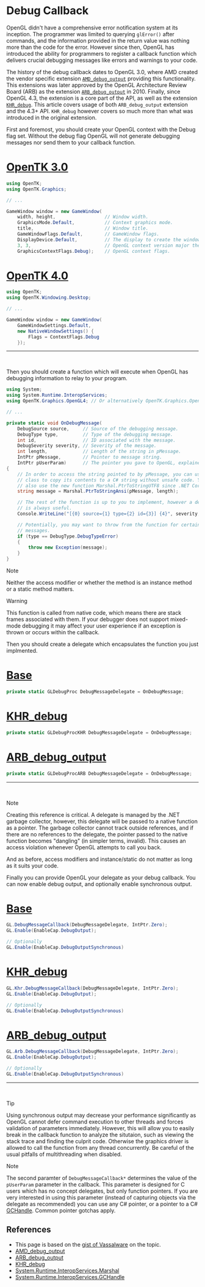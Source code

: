 Debug Callback
==============
OpenGL didn't have a comprehensive error notification system at its inception.
The programmer was limited to querying `glError()` after commands, and the
information provided in the return value was nothing more than the code for the
error. However since then, OpenGL has introduced the ability for programmers to
register a callback function which delivers crucial debugging messages like
errors and warnings to your code.

The history of the debug callback dates to OpenGL 3.0, where AMD created the
vendor specific extension [`AMD_debug_output`](https://registry.khronos.org/OpenGL/extensions/AMD/AMD_debug_output.txt 
"Specification document for AMD_debug_output.") providing this functionality.
This extensions was later approved by the OpenGL Architecture Review Board (ARB)
as the extension [`ARB_debug_output`](https://registry.khronos.org/OpenGL/extensions/ARB/ARB_debug_output.txt
"Specification document for ARB_debug_output.") in 2010\. Finally, since OpenGL
4.3, the extension is a core part of the API, as well as the extension
[`KHR_debug`](https://registry.khronos.org/OpenGL/extensions/KHR/KHR_debug.txt
"Specification document for KHR_debug."). This article covers usage of
both `ARB_debug_output` extension and the 4.3+ API. `KHR_debug` however covers
so much more than what was introduced in the original extension.

First and foremost, you should create your OpenGL context with the Debug flag
set. Without the debug flag OpenGL will not generate debugging messages nor
send them to your callback function.

# [OpenTK 3.0](#tab/debug-context-3)
```cs
using OpenTK;
using OpenTK.Graphics;

// ...

GameWindow window = new GameWindow(
    width, height,                  // Window width.
    GraphicsMode.Default,           // Context graphics mode.
    title,                          // Window title.
    GameWindowFlags.Default,        // GameWindow flags.
    DisplayDevice.Default,          // The display to create the window in.
    3, 3,                           // OpenGL context version major then minor.
    GraphicsContextFlags.Debug);    // OpenGL context flags.
```
# [OpenTK 4.0](#tab/debug-context-4)
```cs
using OpenTK;
using OpenTK.Windowing.Desktop;

// ...

GameWindow window = new GameWindow(
    GameWindowSettings.Default,
    new NativeWindowSettings() {
        Flags = ContextFlags.Debug
    });
```
***
<br/>

Then you should create a function which will execute when OpenGL has
debugging information to relay to your program.

```cs
using System;
using System.Runtime.InteropServices;
using OpenTK.Graphics.OpenGL4; // Or alternatively OpenTK.Graphics.OpenGL

// ...

private static void OnDebugMessage(
    DebugSource source,     // Source of the debugging message.
    DebugType type,         // Type of the debugging message.
    int id,                 // ID associated with the message.
    DebugSeverity severity, // Severity of the message.
    int length,             // Length of the string in pMessage.
    IntPtr pMessage,        // Pointer to message string.
    IntPtr pUserParam)      // The pointer you gave to OpenGL, explained later.
{
    // In order to access the string pointed to by pMessage, you can use Marshal
    // class to copy its contents to a C# string without unsafe code. You can
    // also use the new function Marshal.PtrToStringUTF8 since .NET Core 1.1.
    string message = Marshal.PtrToStringAnsi(pMessage, length);

    // The rest of the function is up to you to implement, however a debug output
    // is always useful.
    Console.WriteLine("[{0} source={1} type={2} id={3}] {4}", severity, source, type, id, message);

    // Potentially, you may want to throw from the function for certain severity
    // messages.
    if (type == DebugType.DebugTypeError)
    {
        throw new Exception(message);
    }
}
```

> [!NOTE]
> Neither the access modifier or whether the method is an instance method or a
> static method matters.

> [!WARNING]
> This function is called from native code, which means there are stack frames
> associated with them. If your debugger does not support mixed-mode debugging
> it may affect your user experience if an exception is thrown or occurs within
> the callback.

Then you should create a delegate which encapsulates the function you just
implmented.
# [Base](#tab/delegate-gl)
```cs
private static GLDebugProc DebugMessageDelegate = OnDebugMessage;
```
# [KHR_debug](#tab/delegate-khr)
```cs
private static GLDebugProcKHR DebugMessageDelegate = OnDebugMessage;
```
# [ARB_debug_output](#tab/delegate-arb)
```cs
private static GLDebugProcARB DebugMessageDelegate = OnDebugMessage;
```
***
<br/>

> [!NOTE]
> Creating this reference is critical. A delegate is managed by the .NET garbage
> collector, however, this delegate will be passed to a native function as a
> pointer. The garbage collector cannot track outside references, and if there
> are no references to the delegate, the pointer passed to the native function
> becomes "dangling" (in simpler terms, invalid). This causes an access violation
> whenever OpenGL attempts to call you back.
>
> And as before, access modifiers and instance/static do not matter as long as it
> suits your code.

Finally you can provide OpenGL your delegate as your debug callback. You can now
enable debug output, and optionally enable synchronous output.

# [Base](#tab/enable-gl)
```cs
GL.DebugMessageCallback(DebugMessageDelegate, IntPtr.Zero);
GL.Enable(EnableCap.DebugOutput);

// Optionally
GL.Enable(EnableCap.DebugOutputSynchronous)
```
# [KHR_debug](#tab/enable-khr)
```cs
GL.Khr.DebugMessageCallback(DebugMessageDelegate, IntPtr.Zero);
GL.Enable(EnableCap.DebugOutput);

// Optionally
GL.Enable(EnableCap.DebugOutputSynchronous)
```
# [ARB_debug_output](#tab/enable-arb)
```cs
GL.Arb.DebugMessageCallback(DebugMessageDelegate, IntPtr.Zero);
GL.Enable(EnableCap.DebugOutput);

// Optionally
GL.Enable(EnableCap.DebugOutputSynchronous)
```
***
<br/>

> [!TIP]
> Using synchronous output may decrease your performance significantly as OpenGL
> cannot defer command execution to other threads and forces validation of
> parameters immediately. However, this will allow you to easily break in the
> callback function to analyze the situtaion, such as viewing the stack trace
> and finding the culprit code. Otherwise the graphics driver is allowed to
> call the function from any thread concurrently. Be careful of the usual
> pitfalls of multithreading when disabled.

> [!NOTE]
> The second paramter of `DebugMessageCallback*` determines the value of the
> `pUserParam` parameter in the callback. This parameter is designed for C users
> which has no concept delegates, but only function pointers. If you are very
> interested in using this parameter (instead of capturing objects via the
> delegate as recommended) you can use any C# pointer, or a pointer to a C#
> [GCHandle](https://learn.microsoft.com/en-us/dotnet/api/system.runtime.interopservices.gchandle?view=net-7.0 "A structure which allows native code to reference a C# object.").
> Common pointer gotchas apply.

References
----------
 * This page is based on the [gist of Vassalware](https://gist.github.com/Vassalware/d47ff5e60580caf2cbbf0f31aa20af5d> "The original page this documentation is based on.") on the topic.
 * [AMD_debug_output](https://registry.khronos.org/OpenGL/extensions/AMD/AMD_debug_output.txt "Specification document for AMD_debug_output.")
 * [ARB_debug_output](https://registry.khronos.org/OpenGL/extensions/ARB/ARB_debug_output.txt "Specification document for ARB_debug_output.")
 * [KHR_debug](https://registry.khronos.org/OpenGL/extensions/KHR/KHR_debug.txt "Specification document for KHR_debug.")
 * [System.Runtime.InteropServices.Marshal](https://learn.microsoft.com/en-us/dotnet/api/system.runtime.interopservices.marshal?view=net-6.0 "Reference page for System.Runtime.InteropServices.Marshal class.")
 * [System.Runtime.InteropServices.GCHandle](https://learn.microsoft.com/en-us/dotnet/api/system.runtime.interopservices.gchandle?view=net-7.0 "A structure which allows native code to reference a C# object.")
